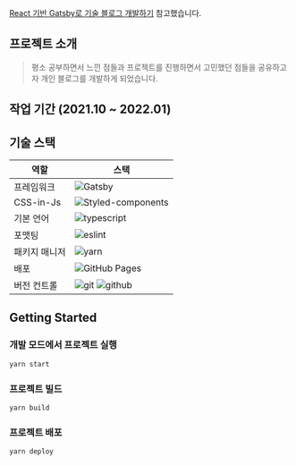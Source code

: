 [React 기반 Gatsby로 기술 블로그 개발하기](https://www.inflearn.com/course/gatsby-%EA%B8%B0%EC%88%A0%EB%B8%94%EB%A1%9C%EA%B7%B8#) 참고했습니다. 

## 프로젝트 소개

> 평소 공부하면서 느낀 점들과 프로젝트를 진행하면서 고민했던 점들을 공유하고자 개인 블로그를 개발하게 되었습니다.

## 작업 기간 (2021.10 ~ 2022.01)

## 기술 스택

| 역할          | 스택                                                                                                                                                                                               |
| ------------- | -------------------------------------------------------------------------------------------------------------------------------------------------------------------------------------------------- |
| 프레임워크    | ![Gatsby](https://img.shields.io/badge/Gatsby-663399?style=for-the-badge&logo=Gatsby&logoColor=white)                                                                                              |
| CSS-in-Js     | ![Styled-components](https://img.shields.io/badge/styled-components-DB7093?style=for-the-badge&logo=styledcomponents&logoColor=white)                                                              |
| 기본 언어     | ![typescript](https://img.shields.io/badge/typescript-3178C6?style=for-the-badge&logo=typescript&logoColor=white)                                                                                  |
| 포맷팅        | ![eslint](https://img.shields.io/badge/eslint-4B32C3?style=for-the-badge&logo=eslint&logoColor=white)                                                                                              |
| 패키지 매니저 | ![yarn](https://img.shields.io/badge/yarn-2C8EBB?style=for-the-badge&logo=yarn&logoColor=white)                                                                                                    |
| 배포          | ![GitHub Pages](https://img.shields.io/badge/GitHubPages-222222?style=for-the-badge&logo=GitHubPages&logoColor=white)                                                                              |
| 버전 컨트롤   | ![git](https://img.shields.io/badge/git-F05032?style=for-the-badge&logo=git&logoColor=white) ![github](https://img.shields.io/badge/GitHub-181717?style=for-the-badge&logo=GitHub&logoColor=white) |

## Getting Started

### 개발 모드에서 프로젝트 실행

```bash
yarn start
```

### 프로젝트 빌드

```bash
yarn build
```

### 프로젝트 배포

```bash
yarn deploy
```
